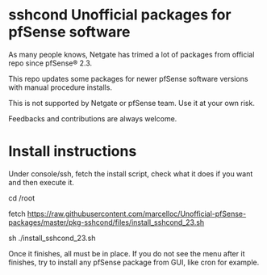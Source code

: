 # sshcond Unofficial packages for pfSense software

As many people knows, Netgate has trimed a lot of packages from official repo since pfSense® 2.3. 

This repo updates some packages for newer pfSense software versions with manual procedure installs.

This is not supported by Netgate or pfSense team. Use it at your own risk.

Feedbacks and contributions are always welcome.

# Install instructions

Under console/ssh, fetch the install script, check what it does if you want and then execute it.

cd /root

fetch https://raw.githubusercontent.com/marcelloc/Unofficial-pfSense-packages/master/pkg-sshcond/files/install_sshcond_23.sh

sh ./install_sshcond_23.sh

Once it finishes, all must be in place. If you do not see the menu after it finishes, try to install any pfSense package from GUI, like cron for example.
